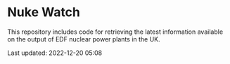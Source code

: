 # Nuke Watch

This repository includes code for retrieving the latest information available on the output of EDF nuclear power plants in the UK.

Last updated: 2022-12-20 05:08
